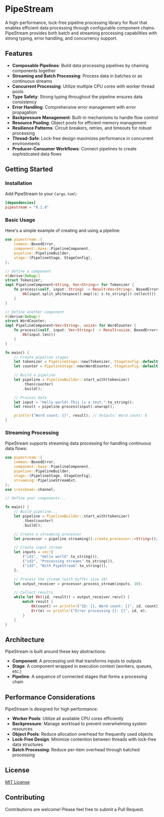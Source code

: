 # PipeStream

A high-performance, lock-free pipeline processing library for Rust that enables efficient data processing through configurable component chains. PipeStream provides both batch and streaming processing capabilities with strong typing, error handling, and concurrency support.

## Features

- **Composable Pipelines**: Build data processing pipelines by chaining components together
- **Streaming and Batch Processing**: Process data in batches or as continuous streams
- **Concurrent Processing**: Utilize multiple CPU cores with worker thread pools
- **Type Safety**: Strong typing throughout the pipeline ensures data consistency
- **Error Handling**: Comprehensive error management with error propagation
- **Backpressure Management**: Built-in mechanisms to handle flow control
- **Resource Pooling**: Object pools for efficient memory management
- **Resilience Patterns**: Circuit breakers, retries, and timeouts for robust processing
- **Thread-Safe**: Lock-free design maximizes performance in concurrent environments
- **Producer-Consumer Workflows**: Connect pipelines to create sophisticated data flows

## Getting Started

### Installation

Add PipeStream to your `Cargo.toml`:

```toml
[dependencies]
pipestream = "0.1.0"
```

### Basic Usage

Here's a simple example of creating and using a pipeline:

```rust
use pipestream::{
    common::BoxedError,
    component::base::PipelineComponent,
    pipeline::PipelineBuilder,
    stage::{PipelineStage, StageConfig},
};

// Define a component
#[derive(Debug)]
struct Tokenizer;
impl PipelineComponent<String, Vec<String>> for Tokenizer {
    fn process(&self, input: String) -> Result<Vec<String>, BoxedError> {
        Ok(input.split_whitespace().map(|s| s.to_string()).collect())
    }
}

// Define another component
#[derive(Debug)]
struct WordCounter;
impl PipelineComponent<Vec<String>, usize> for WordCounter {
    fn process(&self, input: Vec<String>) -> Result<usize, BoxedError> {
        Ok(input.len())
    }
}

fn main() {
    // Create pipeline stages
    let tokenizer = PipelineStage::new(Tokenizer, StageConfig::default());
    let counter = PipelineStage::new(WordCounter, StageConfig::default());

    // Build a pipeline
    let pipeline = PipelineBuilder::start_with(tokenizer)
        .then(counter)
        .build();

    // Process data
    let input = "Hello world! This is a test.".to_string();
    let result = pipeline.process(input).unwrap();

    println!("Word count: {}", result); // Outputs: Word count: 6
}
```

### Streaming Processing

PipeStream supports streaming data processing for handling continuous data flows:

```rust
use pipestream::{
    common::BoxedError,
    component::base::PipelineComponent,
    pipeline::PipelineBuilder,
    stage::{PipelineStage, StageConfig},
    streaming::PipelineStreamExt,
};
use crossbeam::channel;

// Define your components...

fn main() {
    // Build pipeline...
    let pipeline = PipelineBuilder::start_with(tokenizer)
        .then(counter)
        .build();

    // Create a streaming processor
    let processor = pipeline.streaming().create_processor::<String>();

    // Create input stream
    let inputs = vec![
        ("id1", "Hello world".to_string()),
        ("id2", "Processing streams".to_string()),
        ("id3", "With PipeStream".to_string()),
    ];

    // Process the stream (with buffer size 10)
    let output_receiver = processor.process_stream(inputs, 10);

    // Collect results
    while let Ok((id, result)) = output_receiver.recv() {
        match result {
            Ok(count) => println!("ID: {}, Word count: {}", id, count),
            Err(e) => println!("Error processing {}: {}", id, e),
        }
    }
}
```

## Architecture

PipeStream is built around these key abstractions:

- **Component**: A processing unit that transforms inputs to outputs
- **Stage**: A component wrapped in execution context (workers, queues, etc.)
- **Pipeline**: A sequence of connected stages that forms a processing chain

## Performance Considerations

PipeStream is designed for high performance:

- **Worker Pools**: Utilize all available CPU cores efficiently
- **Backpressure**: Manage workload to prevent overwhelming system resources
- **Object Pools**: Reduce allocation overhead for frequently used objects
- **Lock-Free Design**: Minimize contention between threads with lock-free data structures
- **Batch Processing**: Reduce per-item overhead through batched processing

## License

[MIT License](LICENSE)

## Contributing

Contributions are welcome! Please feel free to submit a Pull Request.
